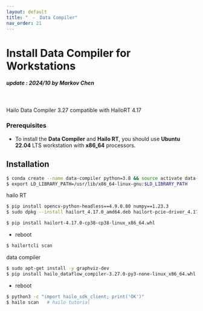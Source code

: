 ```yaml
---
layout: default
title: "　-　Data Compiler"
nav_order: 21
---
```


# Install Data Compiler for Workstations
##### update : 2024/10 by Markov Chen
<br>

Hailo Data Compiler 3.27 compatible with HailoRT 4.17

### Prerequisites

* To install the **Data Compiler** and **Hailo RT**, you should use **Ubuntu 22.04** LTS workstation with **x86_64** processors.
  
## Installation

```bash
$ conda create --name data-compiler python=3.8 && source activate data-compiler
$ export LD_LIBRARY_PATH=/usr/lib/x86_64-linux-gnu:$LD_LIBRARY_PATH
```
hailo RT
```bash
$ pip install opencv-python-headless==4.9.0.80 numpy==1.23.3
$ sudo dpkg --install hailort_4.17.0_amd64.deb hailort-pcie-driver_4.17.0_all.deb
```
```bash
$ pip install hailort-4.17.0-cp38-cp38-linux_x86_64.whl
```
* reboot
```bash
$ hailortcli scan
```
data compiler
```bash
$ sudo apt-get install -y graphviz-dev
$ pip install hailo_dataflow_compiler-3.27.0-py3-none-linux_x86_64.whl
```
* reboot
```bash
$ python3 -c "import hailo_sdk_client; print('OK')"
$ hailo scan   # hailo tutorial
```



